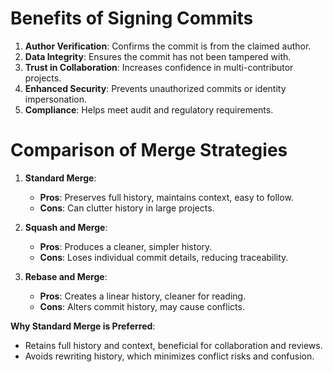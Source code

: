 # Benefits of Signing Commits

1. **Author Verification**: Confirms the commit is from the claimed author.
2. **Data Integrity**: Ensures the commit has not been tampered with.
3. **Trust in Collaboration**: Increases confidence in multi-contributor projects.
4. **Enhanced Security**: Prevents unauthorized commits or identity impersonation.
5. **Compliance**: Helps meet audit and regulatory requirements.

# Comparison of Merge Strategies

1. **Standard Merge**:
   - **Pros**: Preserves full history, maintains context, easy to follow.
   - **Cons**: Can clutter history in large projects.

2. **Squash and Merge**:
   - **Pros**: Produces a cleaner, simpler history.
   - **Cons**: Loses individual commit details, reducing traceability.

3. **Rebase and Merge**:
   - **Pros**: Creates a linear history, cleaner for reading.
   - **Cons**: Alters commit history, may cause conflicts.

**Why Standard Merge is Preferred**:
- Retains full history and context, beneficial for collaboration and reviews.
- Avoids rewriting history, which minimizes conflict risks and confusion.
